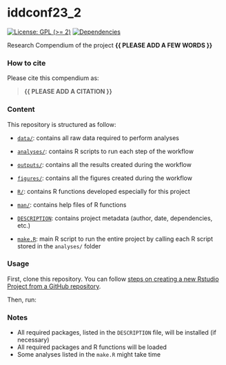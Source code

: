 
<!-- README.md is generated from README.Rmd. Please edit that file -->

# iddconf23_2

<!-- badges: start -->

[![License: GPL (\>=
2)](https://img.shields.io/badge/License-GPL%20%28%3E%3D%202%29-blue.svg)](https://choosealicense.com/licenses/gpl-2.0/)
[![Dependencies](https://img.shields.io/badge/dependencies-2/71-green?style=flat)](#)
<!-- badges: end -->

Research Compendium of the project **{{ PLEASE ADD A FEW WORDS }}**

### How to cite

Please cite this compendium as:

> **{{ PLEASE ADD A CITATION }}**

### Content

This repository is structured as follow:

- [`data/`](https://github.com/p-ruiz-cuenca/iddconf23_2/tree/master/data):
  contains all raw data required to perform analyses

- [`analyses/`](https://github.com/p-ruiz-cuenca/iddconf23_2/tree/main/analyses/):
  contains R scripts to run each step of the workflow

- [`outputs/`](https://github.com/p-ruiz-cuenca/iddconf23_2/tree/main/outputs):
  contains all the results created during the workflow

- [`figures/`](https://github.com/p-ruiz-cuenca/iddconf23_2/tree/main/figures):
  contains all the figures created during the workflow

- [`R/`](https://github.com/p-ruiz-cuenca/iddconf23_2/tree/main/R):
  contains R functions developed especially for this project

- [`man/`](https://github.com/p-ruiz-cuenca/iddconf23_2/tree/main/man):
  contains help files of R functions

- [`DESCRIPTION`](https://github.com/p-ruiz-cuenca/iddconf23_2/tree/main/DESCRIPTION):
  contains project metadata (author, date, dependencies, etc.)

- [`make.R`](https://github.com/p-ruiz-cuenca/iddconf23_2/tree/main/make.R):
  main R script to run the entire project by calling each R script
  stored in the `analyses/` folder

### Usage

First, clone this repository. You can follow [steps on creating a new
Rstudio Project from a GitHub
repository](https://www.epirhandbook.com/en/version-control-and-collaboration-with-git-and-github.html?q=clone#clone-from-a-github-repository).

Then, run:

### Notes

- All required packages, listed in the `DESCRIPTION` file, will be
  installed (if necessary)
- All required packages and R functions will be loaded
- Some analyses listed in the `make.R` might take time

